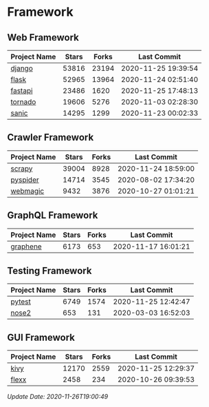 # Framework

## Web Framework
| Project Name | Stars | Forks | Last Commit |
| ------------ | ----- | ----- | ----------- |
| [django](https://github.com/django/django) | 53816 | 23194 | 2020-11-25 19:39:54 |
| [flask](https://github.com/pallets/flask) | 52965 | 13964 | 2020-11-24 02:51:40 |
| [fastapi](https://github.com/tiangolo/fastapi) | 23486 | 1620 | 2020-11-25 17:48:13 |
| [tornado](https://github.com/tornadoweb/tornado) | 19606 | 5276 | 2020-11-03 02:28:30 |
| [sanic](https://github.com/huge-success/sanic) | 14295 | 1299 | 2020-11-23 00:02:33 |

## Crawler Framework
| Project Name | Stars | Forks | Last Commit |
| ------------ | ----- | ----- | ----------- |
| [scrapy](https://github.com/scrapy/scrapy) | 39004 | 8928 | 2020-11-24 18:59:00 |
| [pyspider](https://github.com/binux/pyspider) | 14714 | 3545 | 2020-08-02 17:34:20 |
| [webmagic](https://github.com/code4craft/webmagic) | 9432 | 3876 | 2020-10-27 01:01:21 |

## GraphQL Framework
| Project Name | Stars | Forks | Last Commit |
| ------------ | ----- | ----- | ----------- |
| [graphene](https://github.com/graphql-python/graphene) | 6173 | 653 | 2020-11-17 16:01:21 |

## Testing Framework
| Project Name | Stars | Forks | Last Commit |
| ------------ | ----- | ----- | ----------- |
| [pytest](https://github.com/pytest-dev/pytest) | 6749 | 1574 | 2020-11-25 12:42:47 |
| [nose2](https://github.com/nose-devs/nose2) | 653 | 131 | 2020-03-03 16:52:03 |

## GUI Framework
| Project Name | Stars | Forks | Last Commit |
| ------------ | ----- | ----- | ----------- |
| [kivy](https://github.com/kivy/kivy) | 12170 | 2559 | 2020-11-25 12:29:37 |
| [flexx](https://github.com/flexxui/flexx) | 2458 | 234 | 2020-10-26 09:39:53 |

*Update Date: 2020-11-26T19:00:49*